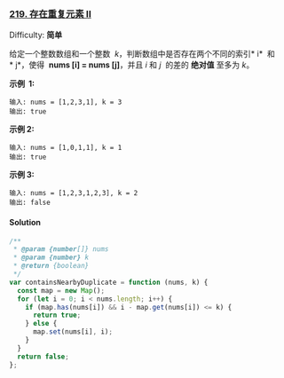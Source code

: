 ### [219\. 存在重复元素 II](https://leetcode-cn.com/problems/contains-duplicate-ii/)

Difficulty: **简单**

给定一个整数数组和一个整数  *k*，判断数组中是否存在两个不同的索引* i*  和* j*，使得  **nums [i] = nums [j]**，并且 _i_ 和 *j*  的差的 **绝对值** 至多为 _k_。

**示例  1:**

```
输入: nums = [1,2,3,1], k = 3
输出: true
```

**示例 2:**

```
输入: nums = [1,0,1,1], k = 1
输出: true
```

**示例 3:**

```
输入: nums = [1,2,3,1,2,3], k = 2
输出: false
```

#### Solution

```javascript
/**
 * @param {number[]} nums
 * @param {number} k
 * @return {boolean}
 */
var containsNearbyDuplicate = function (nums, k) {
  const map = new Map();
  for (let i = 0; i < nums.length; i++) {
    if (map.has(nums[i]) && i - map.get(nums[i]) <= k) {
      return true;
    } else {
      map.set(nums[i], i);
    }
  }
  return false;
};
```
